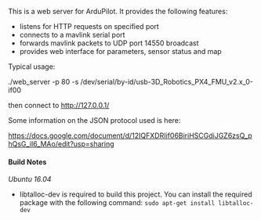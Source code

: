 This is a web server for ArduPilot. It provides the following
features:

 - listens for HTTP requests on specified port
 - connects to a mavlink serial port
 - forwards mavlink packets to UDP port 14550 broadcast
 - provides web interface for parameters, sensor status and map

Typical usage:

  ./web_server -p 80 -s /dev/serial/by-id/usb-3D_Robotics_PX4_FMU_v2.x_0-if00
  
then connect to http://127.0.0.1/

Some information on the JSON protocol used is here:

 https://docs.google.com/document/d/12IQFXDRIif06BiriHSCGdiJGZ6zsQ_phQsG_iI6_MAo/edit?usp=sharing
 
 #### Build Notes
 _Ubuntu 16.04_
 - libtalloc-dev is required to build this project. You can install the required package with the following command: `sudo apt-get install libtalloc-dev`
 
 
